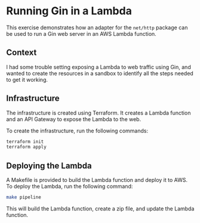 # Running Gin in a Lambda

This exercise demonstrates how an adapter for the `net/http` package can be used to run a Gin web server in an AWS Lambda function.

## Context

I had some trouble setting exposing a Lambda to web traffic using Gin,
and wanted to create the resources in a sandbox to identify all the
steps needed to get it working.

## Infrastructure

The infrastructure is created using Terraform. It creates a Lambda function and an API Gateway to expose the Lambda to the web.

To create the infrastructure, run the following commands:

```sh
terraform init
terraform apply
```

## Deploying the Lambda

A Makefile is provided to build the Lambda function and deploy it to AWS. To deploy the Lambda, run the following command:

```sh
make pipeline
```

This will build the Lambda function, create a zip file, and update the Lambda function.
